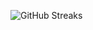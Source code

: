 ![GitHub Streaks](https://github-streaks-mqc9.onrender.com/streak/happilli/image?theme=midnight&cache_bust=1743450937&lang=ja)
